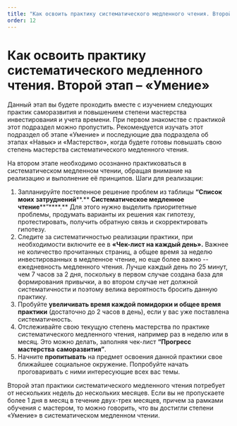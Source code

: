 ```yaml
---
title: "Как освоить практику систематического медленного чтения. Второй этап – «Умение»"
order: 12
---
```


# Как освоить практику систематического медленного чтения. Второй этап – «Умение»

Данный этап вы будете проходить вместе с изучением следующих практик саморазвития и повышением степени мастерства инвестирования и учета времени. При первом знакомстве с практикой этот подраздел можно пропустить. Рекомендуется изучать этот подраздел об этапе «Умение» и последующие два подраздела об этапах «Навык» и «Мастерство», когда будете готовы повышать свою степень мастерства систематического медленного чтения.

На втором этапе необходимо осознанно практиковаться в систематическом медленном чтении, обращая внимание на реализацию и выполнение её принципов. Шаги для реализации:

1. Запланируйте постепенное решение проблем из таблицы **“Список моих** **затруднений****.** **Систематическое медленное чтение****”****.** Для этого нужно выделить приоритетные проблемы, продумать варианты их решения как гипотезу, протестировать, получить обратную связь и скорректировать гипотезу.
2. Следите за систематичностью реализации практики, при необходимости включите ее в **«Чек-лист на каждый день».** Важнее не количество прочитанных страниц, а общее время за неделю инвестированных в медленное чтение, но еще более важно -- ежедневность медленного чтения. Лучше каждый день по 25 минут, чем 7 часов за 2 дня, поскольку в первом случае создана база для формирования привычки, а во втором случае нет должной систематичности и поэтому велика вероятность бросить данную практику.
3. Пробуйте **увеличивать время каждой помидорки и общее время практики** (достаточно до 2 часов в день), если у вас уже поставлена систематичность.
4. Отслеживайте свою текущую степень мастерства по практике систематического медленного чтения, например раз в неделю или в месяц. Это можно делать, заполняя чек-лист **“Прогресс** **мастерства** **саморазвития”**.
5. Начните **пропитывать** на предмет освоения данной практики свое ближайшее социальное окружение. Попробуйте начать проговаривать с ними интересующие всех вас темы.

Второй этап практики систематического медленного чтения потребует от нескольких недель до нескольких месяцев. Если вы не пропускаете более 1 дня в месяц в течение двух-трех месяцев, причем за рамками обучения с мастером, то можно говорить, что вы достигли степени «Умение» в систематическом медленном чтении.